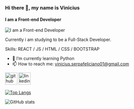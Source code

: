 ### Hi there 👋, my name is Vinicius
#### I am a Front-end Developer
![I am a Front-end Developer](https://arturssmirnovs.github.io/github-profile-readme-generator/images/banner.png)

Currently i am studying to be a Full-Stack Developer.

Skills: REACT / JS / HTML / CSS / BOOTSTRAP

- 🌱 I’m currently learning Python 
- 📫 How to reach me: vinicius.serpafeliciano01@gmail.com 


[<img src='https://cdn.jsdelivr.net/npm/simple-icons@3.0.1/icons/github.svg' alt='github' height='40'>](https://github.com/Zakkart59)  [<img src='https://cdn.jsdelivr.net/npm/simple-icons@3.0.1/icons/linkedin.svg' alt='linkedin' height='40'>](https://www.linkedin.com/in/Vinícius_Feliciano/)  

[![Top Langs](https://github-readme-stats.vercel.app/api/top-langs/?username=Zakkart59)](https://github.com/anuraghazra/github-readme-stats)

![GitHub stats](https://github-readme-stats.vercel.app/api?username=Zakkart59&show_icons=true)  




